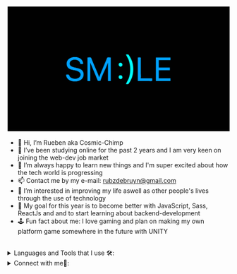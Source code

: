 <img src="./smilebannerSVG.svg"></img>

- 👋 Hi, I’m Rueben aka Cosmic-Chimp
- 📘  I’ve been studying online for the past 2 years and I am very keen on joining the web-dev job market
- 🧠 I’m always happy to learn new things and I'm super excited about how the tech world is progressing
- 📫 Contact me by my e-mail: rubzdebruyn@gmail.com
- 👀 I’m interested in improving my life aswell as other people's lives through the use of technology
- 🥅 My goal for this year is to become better with JavaScript, Sass, ReactJs and and to start learning about backend-development
- 🕹️  Fun fact about me: I love gaming and plan on making my own platform game somewhere in the future with UNITY

<br/>

<details>
  <summary> Languages and Tools that I use 🛠:</summary> 
  <br/>
  <code><img height="30" width="40" border-radius="50%" src="https://upload.wikimedia.org/wikipedia/commons/6/61/HTML5_logo_and_wordmark.svg"></code>
  <code><img height="30" width="40" src="https://upload.wikimedia.org/wikipedia/commons/d/d5/CSS3_logo_and_wordmark.svg"></code>
  <code><img height="30" width="40" src="https://upload.wikimedia.org/wikipedia/commons/9/96/Sass_Logo_Color.svg"></code>
  <code><img height="30" width="40" src="https://iconape.com/wp-content/files/zk/93042/png/react.png"></code>
  <code><img height="30" width="40" src="https://upload.wikimedia.org/wikipedia/commons/9/99/Unofficial_JavaScript_logo_2.svg"></code>
  <code><img height="30" width="40" src="https://upload.wikimedia.org/wikipedia/commons/d/d9/Node.js_logo.svg"></code>
  <code><img height="30" width="40" src="https://upload.wikimedia.org/wikipedia/commons/e/e0/Git-logo.svg"></code>
  <code><img height="30" width="40" src="https://upload.wikimedia.org/wikipedia/commons/a/ae/Github-desktop-logo-symbol.svg"></code>
  <code><img height="30" width="40" src="https://upload.wikimedia.org/wikipedia/commons/b/b2/Bootstrap_logo.svg"></code>
  <code><img height="30" width="40" src="https://upload.wikimedia.org/wikipedia/commons/9/9a/Visual_Studio_Code_1.35_icon.svg"></code>

</details>

  <details>
<summary> Connect with me🤝: </summary>

<br/>

<a href="https://github.com/Cosmic-Chimp">
  <img align="left" alt="My Github" width="22px" src="https://upload.wikimedia.org/wikipedia/commons/a/ae/Github-desktop-logo-symbol.svg" />
</a>

<!-- <a href="https://www.instagram.com/at_patat7/">
  <img align="left" alt="My Instagram" width="22px" src="https://upload.wikimedia.org/wikipedia/commons/e/e7/Instagram_logo_2016.svg" />
</a> -->

<a href="https://www.linkedin.com/in/rueben-schoeman-1276861a0/">
  <img align="left" alt="My LinkedIn" width="22px" src="https://upload.wikimedia.org/wikipedia/commons/e/e9/Linkedin_icon.svg" />
</a>

<br/>
